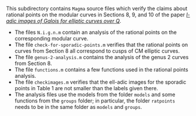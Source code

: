 This subdirectory contains `Magma` source files which verify the claims about rational points on the modular curves in Sections 8, 9, and 10 of the paper [*l-adic images of Galois for elliptic curves over Q*](https://arxiv.org/abs/2106.11141).

- The files `N.i.g.n.m` contain an analysis of the rational points on the corresponding modular curve.
- The file `check-for-sporadic-points.m` verifies that the rational points on curves from Section 8 all correspond to cusps of CM elliptic curves.
- The file `genus-2-analysis.m` contains the analysis of the genus 2 curves from Section 8.
- The file `functions.m` contains a few functions used in the rational points analysis.
- The file `checkimages.m` verifies that the ell-adic images for the sporadic points in Table 1 are not smaller than the labels given there.
- The analysis files use the models from the folder `models` and some functions from the `groups` folder; in particular, the folder `ratpoints` needs to be in the same folder as `models` and `groups`.
